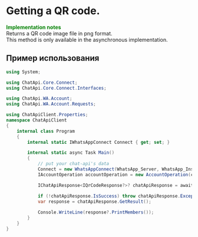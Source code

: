 # Getting a QR code.
**<span style="color:green">Implementation notes</span>**<br/>
Returns a QR code image file in png format.<br/>
This method is only available in the asynchronous implementation.

## Пример использования
```csharp
using System;

using ChatApi.Core.Connect;
using ChatApi.Core.Connect.Interfaces;

using ChatApi.WA.Account;
using ChatApi.WA.Account.Requests;

using ChatApiClient.Properties;
namespace ChatApiClient
{
    internal class Program
    {
        internal static IWhatsAppConnect Connect { get; set; }

        internal static async Task Main()
        {
            // put your chat-api's data
            Connect = new WhatsAppConnect(WhatsApp_Server, WhatsApp_Instance, WhatsApp_Token); 
            IAccountOperation accountOperation = new AccountOperation(connect);

            IChatApiResponse<IQrCodeResponse?>? chatApiResponse = await accountOperation.GetQrCodeAsync().ConfigureAwait(true);

            if (!chatApiResponse.IsSuccess) throw chatApiResponse.Exception!;
            var response = chatApiResponse.GetResult();
            
            Console.WriteLine(response?.PrintMembers());
        }
    }
}
```
